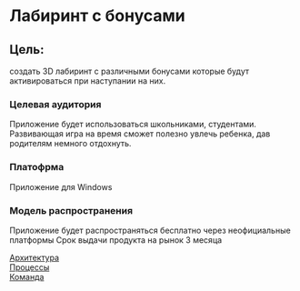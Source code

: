 # Лабиринт с бонусами
## Цель: 
  создать 3D лабиринт с различными бонусами которые будут активироваться при наступании на них.
  
 ### Целевая аудитория
 Приложение будет использоваться школьниками, студентами. Развивающая игра на время сможет полезно увлечь ребенка, дав родителям немного отдохнуть.
 ### Платофрма
  Приложение для Windows
  
 ### Модель распространения
  Приложение будет распространяться бесплатно через неофициальные платформы
  Срок выдачи продукта на рынок 3 месяца


[Архитектура](architecture.md)  
[Процессы](process.md)  
[Команда](team.md)  
